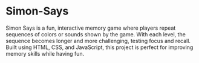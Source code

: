 # Simon-Says
Simon Says is a fun, interactive memory game where players repeat sequences of colors or sounds shown by the game. With each level, the sequence becomes longer and more challenging, testing focus and recall. Built using HTML, CSS, and JavaScript, this project is perfect for improving memory skills while having fun.
